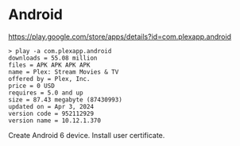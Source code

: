 # Android

https://play.google.com/store/apps/details?id=com.plexapp.android

~~~
> play -a com.plexapp.android
downloads = 55.08 million
files = APK APK APK APK
name = Plex: Stream Movies & TV
offered by = Plex, Inc.
price = 0 USD
requires = 5.0 and up
size = 87.43 megabyte (87430993)
updated on = Apr 3, 2024
version code = 952112929
version name = 10.12.1.370
~~~

Create Android 6 device. Install user certificate.
